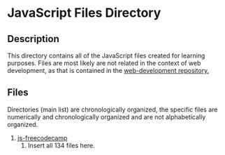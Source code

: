 # JavaScript Files Directory

## Description

This directory contains all of the JavaScript files created for learning purposes. Files are most likely are not related in the context of web development, as that is contained in the [web-development repository.](https://github.com/afshaalzubair/web-development)

## Files

Directories (main list) are chronologically organized, the specific files are numerically and chronologically organized and are not alphabetically organized.

1. [js-freecodecamp](https://github.com/afshaalzubair/javascript/tree/main/javascript/js-freecodecamp)
   1. Insert all 134 files here.
